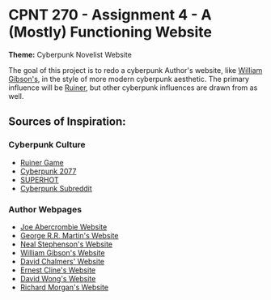 # CPNT 270 - Assignment 4 - A (Mostly) Functioning Website

__Theme:__ Cyberpunk Novelist Website 

The goal of this project is to redo a cyberpunk Author's website, like [William Gibson's](http://williamgibsonbooks.com "William Gibson's Website"), in the style of more modern cyberpunk aesthetic. The primary influence will be [Ruiner](https://www.ruinergame.com "Ruiner Game Website"), but other cyberpunk influences are drawn from as well. 

## Sources of Inspiration: 

### Cyberpunk Culture 

* [Ruiner Game](https://www.ruinergame.com/ "Ruiner Game Website")
* [Cyberpunk 2077](https://www.cyberpunk.net/en/ "Cyberpunk 2077 Game Webstie")
* [SUPERHOT](https://superhotgame.com/ "SUPERHOT Game Website") 
* [Cyberpunk Subreddit](https://reddit.com/r/cyberpunk/  "Cyberpunk Subreddit Website")

### Author Webpages

* [Joe Abercrombie Website](https://www.joeabercrombie.com/ "Joe Abercrombie's Portfolio Site")
* [George R.R. Martin's Website](http://www.georgerrmartin.com/ "George R.R. Martin's Website")
* [Neal Stephenson's Website](https://www.nealstephenson.com/ "Neal Stephenson's Website")
* [William Gibson's Website](http://www.williamgibsonbooks.com/ "William Gibson's Website")
* [David Chalmers' Website](http://consc.net/ "David Chalmers' Website") 
* [Ernest Cline's Website](http://www.ernestcline.com/ "Ernest Cline's Website")
* [David Wong's Website](https://www.johndiesattheend.com/ "David Wong's Website")
* [Richard Morgan's Website](https://www.richardkmorgan.com/ "Richard Morgan's Website")